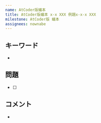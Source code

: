 ```yaml
---
name: AtCoder版蟻本
title: AtCoder版蟻本 x-x XXX 例題x-x-x XXX
milestone: AtCoder版 蟻本
assignees: nownabe
---
```


## キーワード

*

## 問題

* [ ]

## コメント

*
